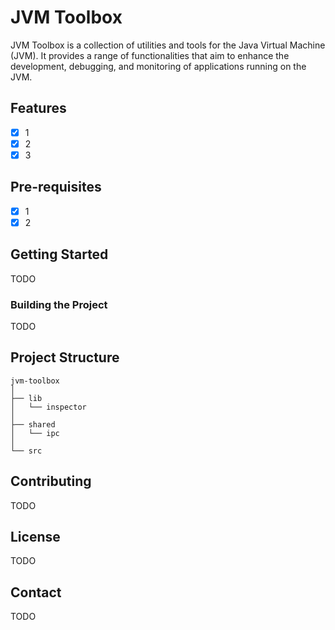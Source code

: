# JVM Toolbox

JVM Toolbox is a collection of utilities and tools for the Java Virtual Machine (JVM). It provides a range of functionalities that aim to enhance the development, debugging, and monitoring of applications running on the JVM.

## Features
- [X] 1
- [X] 2
- [X] 3

## Pre-requisites
- [X] 1
- [X] 2

## Getting Started
TODO

### Building the Project
TODO

## Project Structure
```
jvm-toolbox
│
├── lib
│   └── inspector
│
├── shared
│   └── ipc
│
└── src
```

## Contributing
TODO

## License
TODO

## Contact
TODO